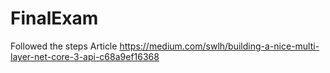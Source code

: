 # FinalExam
Followed the steps Article https://medium.com/swlh/building-a-nice-multi-layer-net-core-3-api-c68a9ef16368
